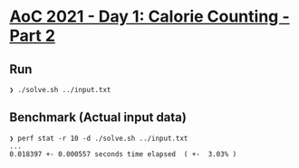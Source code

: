 # [AoC 2021 - Day 1: Calorie Counting - Part 2](https://adventofcode.com/2022/day/1)

Run
---

```
❯ ./solve.sh ../input.txt
```


Benchmark (Actual input data)
-----------------------------

```
❯ perf stat -r 10 -d ./solve.sh ../input.txt
...
0.018397 +- 0.000557 seconds time elapsed  ( +-  3.03% )
```
